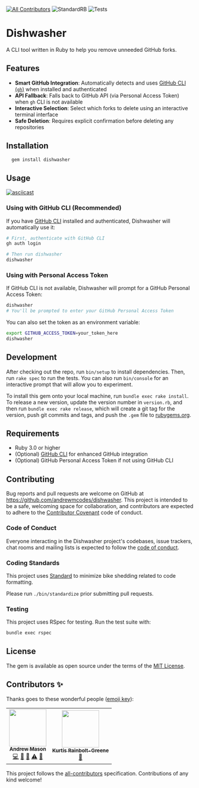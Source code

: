 [![All Contributors](https://img.shields.io/badge/all_contributors-1-orange.svg?style=flat-square)](#contributors)
![StandardRB](https://github.com/andrewmcodes/dishwasher/workflows/StandardRB/badge.svg)
![Tests](https://github.com/andrewmcodes/dishwasher/workflows/Tests/badge.svg)

# Dishwasher

A CLI tool written in Ruby to help you remove unneeded GitHub forks.

## Features

- **Smart GitHub Integration**: Automatically detects and uses [GitHub CLI (`gh`)](https://cli.github.com/) when installed and authenticated
- **API Fallback**: Falls back to GitHub API (via Personal Access Token) when `gh` CLI is not available
- **Interactive Selection**: Select which forks to delete using an interactive terminal interface
- **Safe Deletion**: Requires explicit confirmation before deleting any repositories

## Installation

```sh
  gem install dishwasher
```

## Usage

[![asciicast](https://asciinema.org/a/311548.svg)](https://asciinema.org/a/311548)

### Using with GitHub CLI (Recommended)

If you have [GitHub CLI](https://cli.github.com/) installed and authenticated, Dishwasher will automatically use it:

```sh
# First, authenticate with GitHub CLI
gh auth login

# Then run dishwasher
dishwasher
```

### Using with Personal Access Token

If GitHub CLI is not available, Dishwasher will prompt for a GitHub Personal Access Token:

```sh
dishwasher
# You'll be prompted to enter your GitHub Personal Access Token
```

You can also set the token as an environment variable:

```sh
export GITHUB_ACCESS_TOKEN=your_token_here
dishwasher
```

## Development

After checking out the repo, run `bin/setup` to install dependencies. Then, run `rake spec` to run the tests. You can also run `bin/console` for an interactive prompt that will allow you to experiment.

To install this gem onto your local machine, run `bundle exec rake install`. To release a new version, update the version number in `version.rb`, and then run `bundle exec rake release`, which will create a git tag for the version, push git commits and tags, and push the `.gem` file to [rubygems.org](https://rubygems.org).

## Requirements

- Ruby 3.0 or higher
- (Optional) [GitHub CLI](https://cli.github.com/) for enhanced GitHub integration
- (Optional) GitHub Personal Access Token if not using GitHub CLI

## Contributing

Bug reports and pull requests are welcome on GitHub at https://github.com/andrewmcodes/dishwasher. This project is intended to be a safe, welcoming space for collaboration, and contributors are expected to adhere to the [Contributor Covenant](http://contributor-covenant.org) code of conduct.

### Code of Conduct

Everyone interacting in the Dishwasher project's codebases, issue trackers, chat rooms and mailing lists is expected to follow the [code of conduct](https://github.com/andrewmcodes/dishwasher/blob/master/CODE_OF_CONDUCT.md).

### Coding Standards

This project uses [Standard](https://github.com/testdouble/standard) to minimize bike shedding related to code formatting.

Please run `./bin/standardize` prior submitting pull requests.

### Testing

This project uses RSpec for testing. Run the test suite with:

```sh
bundle exec rspec
```

## License

The gem is available as open source under the terms of the [MIT License](https://opensource.org/licenses/MIT).

## Contributors ✨

Thanks goes to these wonderful people ([emoji key](https://allcontributors.org/docs/en/emoji-key)):

<!-- ALL-CONTRIBUTORS-LIST:START - Do not remove or modify this section -->
<!-- prettier-ignore-start -->
<!-- markdownlint-disable -->
<table>
  <tr>
    <td align="center"><a href="https://www.andrewmason.me/"><img src="https://avatars1.githubusercontent.com/u/18423853?v=4" width="100px;" alt=""/><br /><sub><b>Andrew Mason</b></sub></a><br /><a href="https://github.com/andrewmcodes/dishwasher/commits?author=andrewmcodes" title="Code">💻</a> <a href="https://github.com/andrewmcodes/dishwasher/commits?author=andrewmcodes" title="Documentation">📖</a> <a href="#tool-andrewmcodes" title="Tools">🔧</a> <a href="https://github.com/andrewmcodes/dishwasher/commits?author=andrewmcodes" title="Tests">⚠️</a> <a href="#maintenance-andrewmcodes" title="Maintenance">🚧</a></td>
    <td align="center"><a href="https://www.kurtis.rainbolt-greene.online"><img src="https://avatars1.githubusercontent.com/u/334809?v=4" width="100px;" alt=""/><br /><sub><b>Kurtis Rainbolt-Greene</b></sub></a><br /><a href="https://github.com/andrewmcodes/dishwasher/issues?q=author%3Akrainboltgreene" title="Bug reports">🐛</a></td>
  </tr>
</table>

<!-- markdownlint-enable -->
<!-- prettier-ignore-end -->
<!-- ALL-CONTRIBUTORS-LIST:END -->

This project follows the [all-contributors](https://github.com/all-contributors/all-contributors) specification. Contributions of any kind welcome!
